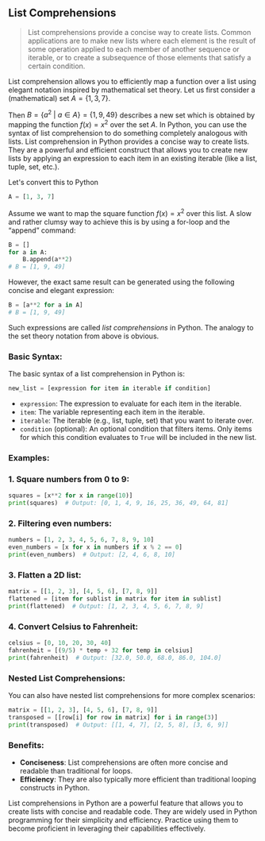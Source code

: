 ## List Comprehensions

>List comprehensions provide a concise way to create lists. Common applications are to make new lists where each element is the result of some operation applied to each member of another sequence or iterable, or to create a subsequence of those elements that satisfy a certain condition.

List comprehension allows you to efficiently map a function over a list using elegant notation inspired by mathematical set theory. Let us first consider a (mathematical) set
$A = \{1, 3, 7 \}$.

Then
$B = \{ a^2 \ \vert \ a \in A \} = \{1, 9, 49 \}$
describes a new set which is obtained by mapping the function $f(x) = x^2$ over the set $A$. In Python, you can use the syntax of list comprehension to do something completely analogous with lists. List comprehension in Python provides a concise way to create lists. They are a powerful and efficient construct that allows you to create new lists by applying an expression to each item in an existing iterable (like a list, tuple, set, etc.).

Let's convert this to Python
```python
A = [1, 3, 7]
```

Assume we want to map the square function $f(x) = x^2$ over this list. A slow and rather clumsy way to achieve this is by using a for-loop and the “append” command:
```python
B = []
for a in A:
    B.append(a**2)
# B = [1, 9, 49]
```
However, the exact same result can be generated using the following concise and elegant expression:
```python
B = [a**2 for a in A]
# B = [1, 9, 49]
```
Such expressions are called _list comprehensions_ in Python. The analogy to the set theory notation from above is obvious.

### Basic Syntax:

The basic syntax of a list comprehension in Python is:

```python
new_list = [expression for item in iterable if condition]
```

- `expression`: The expression to evaluate for each item in the iterable.
- `item`: The variable representing each item in the iterable.
- `iterable`: The iterable (e.g., list, tuple, set) that you want to iterate over.
- `condition` (optional): An optional condition that filters items. Only items for which this condition evaluates to `True` will be included in the new list.

### Examples:

### 1. Square numbers from 0 to 9:

```python
squares = [x**2 for x in range(10)]
print(squares)  # Output: [0, 1, 4, 9, 16, 25, 36, 49, 64, 81]
```

### 2. Filtering even numbers:

```python
numbers = [1, 2, 3, 4, 5, 6, 7, 8, 9, 10]
even_numbers = [x for x in numbers if x % 2 == 0]
print(even_numbers)  # Output: [2, 4, 6, 8, 10]
```

### 3. Flatten a 2D list:

```python
matrix = [[1, 2, 3], [4, 5, 6], [7, 8, 9]]
flattened = [item for sublist in matrix for item in sublist]
print(flattened)  # Output: [1, 2, 3, 4, 5, 6, 7, 8, 9]
```

### 4. Convert Celsius to Fahrenheit:

```python
celsius = [0, 10, 20, 30, 40]
fahrenheit = [(9/5) * temp + 32 for temp in celsius]
print(fahrenheit)  # Output: [32.0, 50.0, 68.0, 86.0, 104.0]
```

### Nested List Comprehensions:

You can also have nested list comprehensions for more complex scenarios:

```python
matrix = [[1, 2, 3], [4, 5, 6], [7, 8, 9]]
transposed = [[row[i] for row in matrix] for i in range(3)]
print(transposed)  # Output: [[1, 4, 7], [2, 5, 8], [3, 6, 9]]
```

### Benefits:

- **Conciseness**: List comprehensions are often more concise and readable than traditional for loops.
- **Efficiency**: They are also typically more efficient than traditional looping constructs in Python.


List comprehensions in Python are a powerful feature that allows you to create lists with concise and readable code. They are widely used in Python programming for their simplicity and efficiency. Practice using them to become proficient in leveraging their capabilities effectively.

<!--- https://www.blopig.com/blog/2021/10/list-comprehension-an-elegant-python-feature-inspired-by-mathematical-set-theory/ -->


